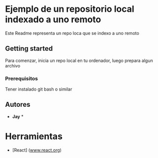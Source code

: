 # Ejemplo de un repositorio local indexado a uno remoto
Este Readme representa un repo loca que se indexo a uno remoto

## Getting started
Para comenzar, inicia un repo local en tu ordenador, luego prepara algun archivo

### Prerequisitos
Tener instalado git bash o similar

## Autores
* **Jay** *

 # Herramientas
 * [React] (www.react.org)